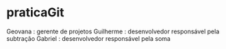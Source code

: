 # praticaGit

Geovana : gerente de projetos
Guilherme : desenvolvedor responsável pela subtração
Gabriel : desenvolvedor responsável pela soma
